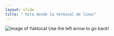 ```yaml
---
layout: slide
title: " hola desde la terminal de linux"
---
```

![Image of Yaktocat](https://octodex.github.com/images/yaktocat.png)
Use the left arrow to go back!

